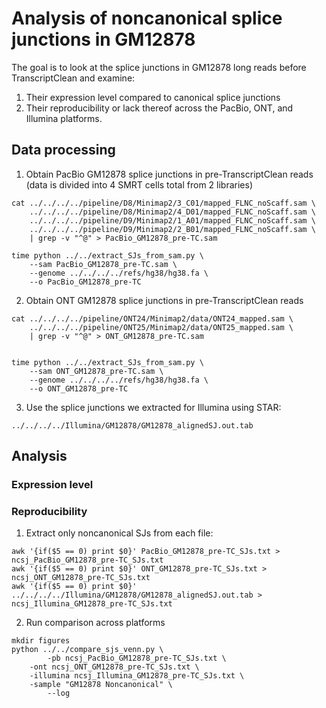 # Analysis of noncanonical splice junctions in GM12878

The goal is to look at the splice junctions in GM12878 long reads before TranscriptClean and examine:
1) Their expression level compared to canonical splice junctions  
2) Their reproducibility or lack thereof across the PacBio, ONT, and Illumina platforms.

## Data processing

1) Obtain PacBio GM12878 splice junctions in pre-TranscriptClean reads (data is divided into 4 SMRT cells total from 2 libraries)
```
cat ../../../../pipeline/D8/Minimap2/3_C01/mapped_FLNC_noScaff.sam \
    ../../../../pipeline/D8/Minimap2/4_D01/mapped_FLNC_noScaff.sam \
    ../../../../pipeline/D9/Minimap2/1_A01/mapped_FLNC_noScaff.sam \
    ../../../../pipeline/D9/Minimap2/2_B01/mapped_FLNC_noScaff.sam \
    | grep -v "^@" > PacBio_GM12878_pre-TC.sam

time python ../../extract_SJs_from_sam.py \
    --sam PacBio_GM12878_pre-TC.sam \
    --genome ../../../../refs/hg38/hg38.fa \
    --o PacBio_GM12878_pre-TC

```

2) Obtain ONT GM12878 splice junctions in pre-TranscriptClean reads
```
cat ../../../../pipeline/ONT24/Minimap2/data/ONT24_mapped.sam \
    ../../../../pipeline/ONT25/Minimap2/data/ONT25_mapped.sam \
    | grep -v "^@" > ONT_GM12878_pre-TC.sam


time python ../../extract_SJs_from_sam.py \
    --sam ONT_GM12878_pre-TC.sam \
    --genome ../../../../refs/hg38/hg38.fa \
    --o ONT_GM12878_pre-TC
```

3) Use the splice junctions we extracted for Illumina using STAR:
```
../../../../Illumina/GM12878/GM12878_alignedSJ.out.tab
```

## Analysis

### Expression level


### Reproducibility

1) Extract only noncanonical SJs from each file:
```
awk '{if($5 == 0) print $0}' PacBio_GM12878_pre-TC_SJs.txt > ncsj_PacBio_GM12878_pre-TC_SJs.txt
awk '{if($5 == 0) print $0}' ONT_GM12878_pre-TC_SJs.txt > ncsj_ONT_GM12878_pre-TC_SJs.txt
awk '{if($5 == 0) print $0}' ../../../../Illumina/GM12878/GM12878_alignedSJ.out.tab > ncsj_Illumina_GM12878_pre-TC_SJs.txt
```

2) Run comparison across platforms
```
mkdir figures
python ../../compare_sjs_venn.py \
        -pb ncsj_PacBio_GM12878_pre-TC_SJs.txt \
	-ont ncsj_ONT_GM12878_pre-TC_SJs.txt \
	-illumina ncsj_Illumina_GM12878_pre-TC_SJs.txt \
	-sample "GM12878 Noncanonical" \
        --log
```



